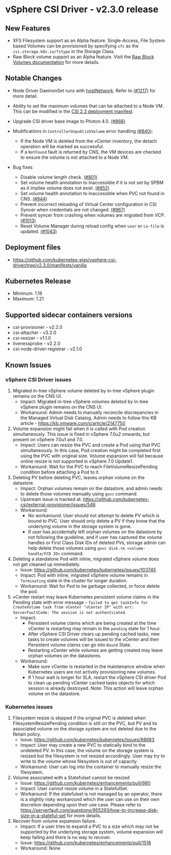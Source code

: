<!-- markdownlint-disable MD034 -->
# vSphere CSI Driver - v2.3.0 release

## New Features

- XFS Filesystem support as an Alpha feature. Single-Access, File System based Volumes can be provisioned by specifying `xfs` as the `csi.storage.k8s.io/fstype` in the Storage Class.
- Raw Block volume support as an Alpha feature. Visit the [Raw Block Volumes documentation](https://vsphere-csi-driver.sigs.k8s.io/features/raw_block_volume.html) for more details.

## Notable Changes

- Node Driver DaemonSet runs with [hostNetwork](https://kubernetes.io/docs/concepts/policy/pod-security-policy/#host-namespaces). Refer to [(#1217)](https://github.com/kubernetes-sigs/vsphere-csi-driver/pull/1217) for more detail.
- Ability to set the maximum volumes that can be attached to a Node VM. This can be modified in the [CSI 2.3 deployment manifest](https://github.com/kubernetes-sigs/vsphere-csi-driver/blob/v2.3.0/manifests/vanilla/vsphere-csi-driver.yaml#L351-L352).
- Upgrade CSI driver base image to Photon 4.0. [(#866)](https://github.com/kubernetes-sigs/vsphere-csi-driver/pull/866)
- Modifications in `ControllerUnpublishVolume` error handling [(#840)](https://github.com/kubernetes-sigs/vsphere-csi-driver/pull/840):
  - If the Node VM is deleted from the vCenter inventory, the detach operation will be marked as successful.
  - If a `NotFound` fault is returned by CNS, the VM devices are checked to ensure the volume is not attached to a Node VM.

- Bug fixes
  - Disable volume length check. [(#801)](https://github.com/kubernetes-sigs/vsphere-csi-driver/pull/801)
  - Set volume health annotation to Inaccessible if it is not set by SPBM as it implies volume does not exist. [(#852)](https://github.com/kubernetes-sigs/vsphere-csi-driver/pull/852)
  - Set volume health annotation to Inaccessible when PVC not found in CNS. [(#944)](https://github.com/kubernetes-sigs/vsphere-csi-driver/pull/944)
  - Prevent incorrect reloading of Virtual Center configuration in CSI Syncer when credentials are not changed. [(#967)](https://github.com/kubernetes-sigs/vsphere-csi-driver/pull/967)
  - Prevent syncer from crashing when volumes are migrated from VCP. [(#1013)](https://github.com/kubernetes-sigs/vsphere-csi-driver/pull/1013)
  - Reset Volume Manager during reload config when `user` or `ca-file` is updated. [(#1043)](https://github.com/kubernetes-sigs/vsphere-csi-driver/pull/1043)

## Deployment files

- https://github.com/kubernetes-sigs/vsphere-csi-driver/tree/v2.3.0/manifests/vanilla

## Kubernetes Release

- Minimum: 1.19
- Maximum: 1.21

## Supported sidecar containers versions

- csi-provisioner - v2.2.0
- csi-attacher - v3.2.0
- csi-resizer - v1.1.0
- livenessprobe - v2.2.0
- csi-node-driver-registrar - v2.1.0

## Known Issues

### vSphere CSI Driver issues

1. Migrated in-tree vSphere volume deleted by in-tree vSphere plugin remains on the CNS UI.
    - Impact: Migrated in-tree vSphere volumes deleted by in-tree vSphere plugin remains on the CNS UI.
    - Workaround: Admin needs to manually reconcile discrepancies in the Managed Virtual Disk Catalog. Admin needs to follow this KB article - https://kb.vmware.com/s/article/2147750
2. Volume expansion might fail when it is called with Pod creation simultaneously. This issue is fixed in vSphere 7.0u2 onwards, but present on vSphere 7.0u1 and 7.0.
    - Impact: Users can resize the PVC and create a Pod using that PVC simultaneously. In this case, Pod creation might be completed first using the PVC with original size. Volume expansion will fail because online resize is not supported in vSphere 7.0 Update1.
    - Workaround: Wait for the PVC to reach FileVolumeResizePending condition before attaching a Pod to it.
3. Deleting PV before deleting PVC, leaves orphan volume on the datastore.
    - Impact: Orphan volumes remain on the datastore, and admin needs to delete those volumes manually using `govc` command.
    - Upstream issue is tracked at: https://github.com/kubernetes-csi/external-provisioner/issues/546
    - Workaround:
        - No workaround. User should not attempt to delete PV which is bound to PVC. User should only delete a PV if they know that the underlying volume in the storage system is gone.
        - If user has accidentally left orphan volumes on the datastore by not following the guideline, and if user has captured the volume handles or First Class Disk IDs of deleted PVs, storage admin can help delete those volumes using `govc disk.rm <volume-handle/FCD ID>` command.
4. Deleting a standalone Pod with inline, migrated vSphere volume does not get cleaned up immediately.
    - Issue: https://github.com/kubernetes/kubernetes/issues/103745
    - Impact: Pod with inline, migrated vSphere volume remains in `Terminating` state in the cluster for longer duration.
    - Workaround: Wait for Pod to be garbage collected, or force delete the pod.
5. vCenter restart may leave Kubernetes persistent volume claims in the Pending state with error message - `failed to get taskInfo for CreateVolume task from vCenter "vCenter IP" with err: ServerFaultCode: The session is not authenticated`.
    - Impact:
      - Persistent volume claims which are being created at the time vCenter is restarting may remain in the `pending` state for 1 hour.
      - After vSphere CSI Driver clears up pending cached tasks, new tasks to create volumes will be issued to the vCenter and then Persistent volume claims can go into `Bound` State.
      - Restarting vCenter while volumes are getting created may leave orphan volumes on the datastores.
    - Workaround:
      - Make sure vCenter is restarted in the maintenance window when Kubernetes users are not actively provisioning new volumes.
      - If 1 hour wait is longer for SLA, restart the vSphere CSI driver Pod to clean up pending vCenter cached tasks objects for which session is already destroyed. Note: This action will leave orphan volume on the datastore.

### Kubernetes issues

1. Filesystem resize is skipped if the original PVC is deleted when FilesystemResizePending condition is still on the PVC, but PV and its associated volume on the storage system are not deleted due to the Retain policy.
    - Issue: https://github.com/kubernetes/kubernetes/issues/88683
    - Impact: User may create a new PVC to statically bind to the undeleted PV. In this case, the volume on the storage system is resized but the filesystem is not resized accordingly. User may try to write to the volume whose filesystem is out of capacity.
    - Workaround: User can log into the container to manually resize the filesystem.
2. Volume associated with a Statefulset cannot be resized
    - Issue: https://github.com/kubernetes/enhancements/pull/660
    - Impact: User cannot resize volume in a StatefulSet.
    - Workaround: If the statefulset is not managed by an operator, there is a slightly risky workaround which the user can use on their own discretion depending upon their use case. Please refer to https://serverfault.com/questions/955293/how-to-increase-disk-size-in-a-stateful-set for more details.
3. Recover from volume expansion failure.
    - Impact: If a user tries to expand a PVC to a size which may not be supported by the underlying storage system, volume expansion will keep failing and there is no way to recover.
    - Issue: https://github.com/kubernetes/enhancements/pull/1516
    - Workaround: None
